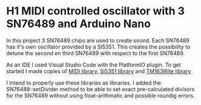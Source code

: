 # H1 MIDI controlled oscillator with 3 SN76489 and Arduino Nano

In this project 3 SN76489 chips are used to create sound. Each SN76489 has it's own oscillator provided by a SI5351.
This creates the possibility to detune the second en third SN76489 with respect to the first SN76489.

As an IDE I used Visual Studio Code with the PlatformIO plugin. To get started I made copies of
[MIDI library](https://github.com/FortySevenEffects/arduino_midi_library), 
[Si5351 library](https://github.com/etherkit/Si5351Arduino) and 
[TM1638lite library](https://github.com/danja/TM1638lite)

I intend to properly use these libraries as libraries. I added the SN76489::setDivider method to be able to set exact pre-calculated divisors for the SN76489
without using float-arithmatic and possible roundig errors.
